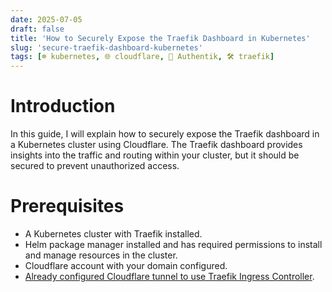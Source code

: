 ```yaml
---
date: 2025-07-05
draft: false
title: 'How to Securely Expose the Traefik Dashboard in Kubernetes'
slug: 'secure-traefik-dashboard-kubernetes'
tags: [☸️ kubernetes, 🌐 cloudflare, 🔐 Authentik, 🛠️ traefik]
---
```


# Introduction

In this guide, I will explain how to securely expose the Traefik dashboard in a Kubernetes cluster using Cloudflare.
The Traefik dashboard provides insights into the traffic and routing within your cluster, but it should be secured to prevent unauthorized access.

# Prerequisites
- A Kubernetes cluster with Traefik installed.
- Helm package manager installed and has required permissions to install and manage resources in the cluster.
- Cloudflare account with your domain configured.
- [Already configured Cloudflare tunnel to use Traefik Ingress Controller](https://www.vijay-narayanan.com/posts/kubernetes/setup-traefik-ingress-kubernetes).





